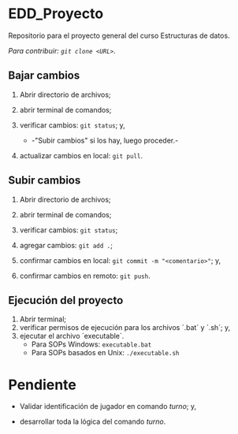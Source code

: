 # EDD_Proyecto

Repositorio para el proyecto general del curso Estructuras de datos.

*Para contribuir: `git clone <URL>`.*





## Bajar cambios

1. Abrir directorio de archivos;

2. abrir terminal de comandos;

3. verificar cambios: `git status`; y,
   
   * -"Subir cambios" si los hay, luego proceder.-

4. actualizar cambios en local: `git pull`.
   
   
   
   

## Subir cambios

1. Abrir directorio de archivos;

2. abrir terminal de comandos;

3. verificar cambios: `git status`;

4. agregar cambios: `git add .`;

5. confirmar cambios en local: `git commit -m "<comentario>"`; y,

6. confirmar cambios en remoto: `git push`.
   
   
   
   

## Ejecución del proyecto

1. Abrir terminal;
2. verificar permisos de ejecución para los archivos ´.bat´ y ´.sh´; y,
3. ejecutar el archivo ´executable´.
   * Para SOPs Windows: `executable.bat`
   * Para SOPs basados en Unix: `./executable.sh`
     
     
     
     
     
     

# Pendiente

* Validar identificación de jugador en comando *turno*; y,

* desarrollar toda la lógica del comando *turno*.
